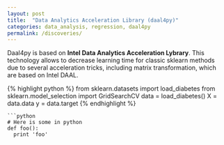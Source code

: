 ```yaml
---
layout: post
title:  "Data Analytics Acceleration Library (daal4py)"
categories: data_analysis, regression, daal4py
permalink: /discoveries/
---
```


Daal4py is based on **Intel Data Analytics Acceleration Lybrary**. This technology allows to decrease learning time for classic sklearn methods due to several acceleration tricks, including matrix transformation, which are based on Intel DAAL.

{% highlight python %}
    from sklearn.datasets import load_diabetes
    from sklearn.model_selection import GridSearchCV
    data = load_diabetes()
    X = data.data
    y = data.target
{% endhighlight %}

    ```python
    # Here is some in python
    def foo():
      print 'foo'



